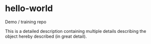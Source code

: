 hello-world
===========

Demo / training repo


This is a detailed description containing multiple details describing the object hereby described (in great detail).
